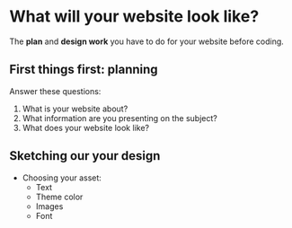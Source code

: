 # What will your website look like?

The **plan** and **design work** you have to do for your website before coding.

## First things first: planning

Answer these questions:

1. What is your website about?
2. What information are you presenting on the subject?
3. What does your website look like? 

## Sketching our your design

- Choosing your asset:
  - Text
  - Theme color
  - Images
  - Font
